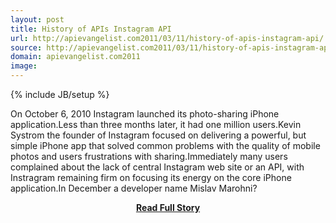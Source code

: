 ```yaml
---
layout: post
title: History of APIs Instagram API
url: http://apievangelist.com2011/03/11/history-of-apis-instagram-api/
source: http://apievangelist.com2011/03/11/history-of-apis-instagram-api/
domain: apievangelist.com2011
image: 
---
```

{% include JB/setup %}<p>On October 6, 2010 Instagram launched its photo-sharing iPhone application.Less than three months later, it had one million users.Kevin Systrom the founder of Instagram focused on delivering a powerful, but simple iPhone app that solved common problems with the quality of mobile photos and users frustrations with sharing.Immediately many users complained about the lack of central Instagram web site or an API, with Instragram remaining firm on focusing its energy on the core iPhone application.In December a developer name Mislav Marohni?</p>
<center><p><a href="http://apievangelist.com2011/03/11/history-of-apis-instagram-api/" style='padding:25px; font-sze:18px; font-weight: bold;'>Read Full Story</a></p></center>

